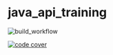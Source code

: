 # java_api_training

![build_workflow](https://github.com/Thomas-Jacquet/java_api_training/actions/workflows/build.yml/badge.svg)

[![code cover](https://codecov.io/gh/Thomas-Jacquet/java_api_training/branch/main/graph/badge.svg)](https://codecov.io/gh/Thomas-Jacquet/java_api_training)

